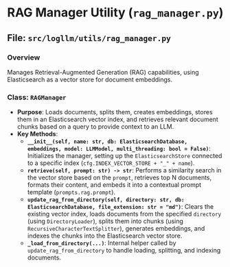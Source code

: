 # RAG Manager Utility (`rag_manager.py`)

## File: `src/logllm/utils/rag_manager.py`

### Overview

Manages Retrieval-Augmented Generation (RAG) capabilities, using Elasticsearch as a vector store for document embeddings.

### Class: `RAGManager`

- **Purpose**: Loads documents, splits them, creates embeddings, stores them in an Elasticsearch vector index, and retrieves relevant document chunks based on a query to provide context to an LLM.
- **Key Methods**:
  - **`__init__(self, name: str, db: ElasticsearchDatabase, embeddings, model: LLMModel, multi_threading: bool = False)`**: Initializes the manager, setting up the `ElasticsearchStore` connected to a specific index (`cfg.INDEX_VECTOR_STORE + "_" + name`).
  - **`retrieve(self, prompt: str) -> str`**: Performs a similarity search in the vector store based on the `prompt`, retrieves top N documents, formats their content, and embeds it into a contextual prompt template (`prompts.rag.prompt`).
  - **`update_rag_from_directory(self, directory: str, db: ElasticsearchDatabase, file_extension: str = "md")`**: Clears the existing vector index, loads documents from the specified `directory` (using `DirectoryLoader`), splits them into chunks (using `RecursiveCharacterTextSplitter`), generates embeddings, and indexes the chunks into the Elasticsearch vector store.
  - **`_load_from_directory(...)`**: Internal helper called by `update_rag_from_directory` to handle loading, splitting, and indexing documents.
